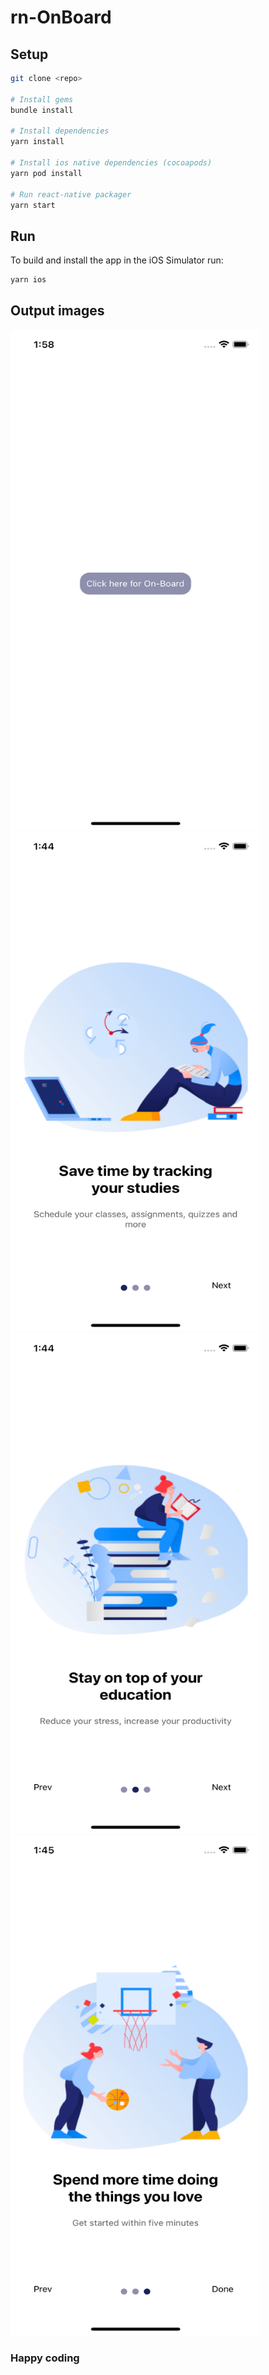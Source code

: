 # rn-OnBoard

## Setup

```bash
git clone <repo>

# Install gems
bundle install

# Install dependencies
yarn install

# Install ios native dependencies (cocoapods)
yarn pod install

# Run react-native packager
yarn start

```

## Run

To build and install the app in the iOS Simulator run:

```bash
yarn ios
```

## Output images

<img src="outputImages/onboard.png" width="400" height="800">
<img src="outputImages/onboard1.png" width="400" height="800">
<img src="outputImages/onboard2.png" width="400" height="800">
<img src="outputImages/onboard3.png" width="400" height="800">

### Happy coding
